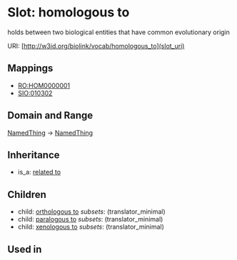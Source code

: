 # Slot: homologous to


holds between two biological entities that have common evolutionary origin

URI: [http://w3id.org/biolink/vocab/homologous_to](slot_uri)
## Mappings

 * [RO:HOM0000001](http://purl.obolibrary.org/obo/RO_HOM0000001)
 * [SIO:010302](http://semanticscience.org/resource/SIO_010302)
## Domain and Range

[NamedThing](NamedThing.md) -> [NamedThing](NamedThing.md)
## Inheritance

 *  is_a: [related to](related_to.md)
## Children

 *  child: [orthologous to](orthologous_to.md) *subsets*: (translator_minimal)
 *  child: [paralogous to](paralogous_to.md) *subsets*: (translator_minimal)
 *  child: [xenologous to](xenologous_to.md) *subsets*: (translator_minimal)
## Used in

